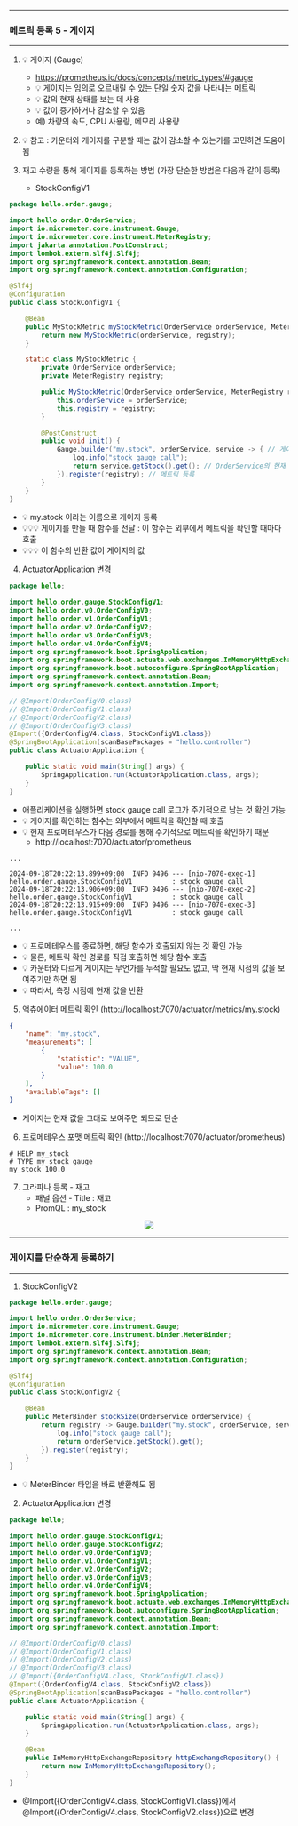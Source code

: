 -----
### 메트릭 등록 5 - 게이지
-----
1. 💡 게이지 (Gauge)
   - https://prometheus.io/docs/concepts/metric_types/#gauge
   - 💡 게이지는 임의로 오르내릴 수 있는 단일 숫자 값을 나타내는 메트릭
   - 💡 값의 현재 상태를 보는 데 사용
   - 💡 값이 증가하거나 감소할 수 있음
   - 예) 차량의 속도, CPU 사용량, 메모리 사용량

2. 💡 참고 : 카운터와 게이지를 구분할 때는 값이 감소할 수 있는가를 고민하면 도움이 됨
3. 재고 수량을 통해 게이지를 등록하는 방법 (가장 단순한 방법은 다음과 같이 등록)
   - StockConfigV1
```java
package hello.order.gauge;

import hello.order.OrderService;
import io.micrometer.core.instrument.Gauge;
import io.micrometer.core.instrument.MeterRegistry;
import jakarta.annotation.PostConstruct;
import lombok.extern.slf4j.Slf4j;
import org.springframework.context.annotation.Bean;
import org.springframework.context.annotation.Configuration;

@Slf4j
@Configuration
public class StockConfigV1 {

    @Bean
    public MyStockMetric myStockMetric(OrderService orderService, MeterRegistry registry) {
        return new MyStockMetric(orderService, registry);
    }

    static class MyStockMetric {
        private OrderService orderService;
        private MeterRegistry registry;

        public MyStockMetric(OrderService orderService, MeterRegistry registry) {
            this.orderService = orderService;
            this.registry = registry;
        }

        @PostConstruct
        public void init() {
            Gauge.builder("my.stock", orderService, service -> { // 게이지 생성 (orderService 파라미터 -> Lambda 이용)
                log.info("stock gauge call");
                return service.getStock().get(); // OrderService의 현재 Stock 값을 꺼내서 반환
            }).register(registry); // 메트릭 등록
        }
    }
}
```
  - 💡 my.stock 이라는 이름으로 게이지 등록
  - 💡💡💡 게이지를 만들 때 함수를 전달 : 이 함수는 외부에서 메트릭을 확인할 때마다 호출
  - 💡💡💡 이 함수의 반환 값이 게이지의 값

4. ActuatorApplication 변경
```java
package hello;

import hello.order.gauge.StockConfigV1;
import hello.order.v0.OrderConfigV0;
import hello.order.v1.OrderConfigV1;
import hello.order.v2.OrderConfigV2;
import hello.order.v3.OrderConfigV3;
import hello.order.v4.OrderConfigV4;
import org.springframework.boot.SpringApplication;
import org.springframework.boot.actuate.web.exchanges.InMemoryHttpExchangeRepository;
import org.springframework.boot.autoconfigure.SpringBootApplication;
import org.springframework.context.annotation.Bean;
import org.springframework.context.annotation.Import;

// @Import(OrderConfigV0.class)
// @Import(OrderConfigV1.class)
// @Import(OrderConfigV2.class)
// @Import(OrderConfigV3.class)
@Import({OrderConfigV4.class, StockConfigV1.class})
@SpringBootApplication(scanBasePackages = "hello.controller")
public class ActuatorApplication {

    public static void main(String[] args) {
        SpringApplication.run(ActuatorApplication.class, args);
    }
}
```
  - 애플리케이션을 실행하면 stock gauge call 로그가 주기적으로 남는 것 확인 가능
  - 💡 게이지를 확인하는 함수는 외부에서 메트릭을 확인할 때 호출
  - 💡 현재 프로메테우스가 다음 경로를 통해 주기적으로 메트릭을 확인하기 때문
    + http://localhost:7070/actuator/prometheus
```
...

2024-09-18T20:22:13.899+09:00  INFO 9496 --- [nio-7070-exec-1] hello.order.gauge.StockConfigV1          : stock gauge call
2024-09-18T20:22:13.906+09:00  INFO 9496 --- [nio-7070-exec-2] hello.order.gauge.StockConfigV1          : stock gauge call
2024-09-18T20:22:13.915+09:00  INFO 9496 --- [nio-7070-exec-3] hello.order.gauge.StockConfigV1          : stock gauge call

...
```
  - 💡 프로메테우스를 종료하면, 해당 함수가 호출되지 않는 것 확인 가능
  - 💡 물론, 메트릭 확인 경로를 직접 호출하면 해당 함수 호출
  - 💡 카운터와 다르게 게이지는 무언가를 누적할 필요도 없고, 딱 현재 시점의 값을 보여주기만 하면 됨
  - 💡 따라서, 측정 시점에 현재 값을 반환

5. 액츄에이터 메트릭 확인 (http://localhost:7070/actuator/metrics/my.stock)
```json
{
    "name": "my.stock",
    "measurements": [
        {
            "statistic": "VALUE",
            "value": 100.0
        }
    ],
    "availableTags": []
}
```
  - 게이지는 현재 값을 그대로 보여주면 되므로 단순

6. 프로메테우스 포맷 메트릭 확인 (http://localhost:7070/actuator/prometheus)
```
# HELP my_stock  
# TYPE my_stock gauge
my_stock 100.0
```

7. 그라파나 등록 - 재고
   - 패널 옵션 - Title : 재고
   - PromQL : my_stock
<div align="center">
<img src="https://github.com/user-attachments/assets/7941f7cb-81fd-469b-9afb-9241bb8e32ad">
</div>

-----
### 게이지를 단순하게 등록하기
-----
1. StockConfigV2
```java
package hello.order.gauge;

import hello.order.OrderService;
import io.micrometer.core.instrument.Gauge;
import io.micrometer.core.instrument.binder.MeterBinder;
import lombok.extern.slf4j.Slf4j;
import org.springframework.context.annotation.Bean;
import org.springframework.context.annotation.Configuration;

@Slf4j
@Configuration
public class StockConfigV2 {

    @Bean
    public MeterBinder stockSize(OrderService orderService) {
        return registry -> Gauge.builder("my.stock", orderService, service -> {
            log.info("stock gauge call");
            return orderService.getStock().get();
        }).register(registry);
    }
}
```
  - 💡 MeterBinder 타입을 바로 반환해도 됨

2. ActuatorApplication 변경
```java
package hello;

import hello.order.gauge.StockConfigV1;
import hello.order.gauge.StockConfigV2;
import hello.order.v0.OrderConfigV0;
import hello.order.v1.OrderConfigV1;
import hello.order.v2.OrderConfigV2;
import hello.order.v3.OrderConfigV3;
import hello.order.v4.OrderConfigV4;
import org.springframework.boot.SpringApplication;
import org.springframework.boot.actuate.web.exchanges.InMemoryHttpExchangeRepository;
import org.springframework.boot.autoconfigure.SpringBootApplication;
import org.springframework.context.annotation.Bean;
import org.springframework.context.annotation.Import;

// @Import(OrderConfigV0.class)
// @Import(OrderConfigV1.class)
// @Import(OrderConfigV2.class)
// @Import(OrderConfigV3.class)
// @Import({OrderConfigV4.class, StockConfigV1.class})
@Import({OrderConfigV4.class, StockConfigV2.class})
@SpringBootApplication(scanBasePackages = "hello.controller")
public class ActuatorApplication {

    public static void main(String[] args) {
        SpringApplication.run(ActuatorApplication.class, args);
    }

    @Bean
    public InMemoryHttpExchangeRepository httpExchangeRepository() {
        return new InMemoryHttpExchangeRepository();
    }
}
```
  - @Import({OrderConfigV4.class, StockConfigV1.class})에서 @Import({OrderConfigV4.class, StockConfigV2.class})으로 변경
